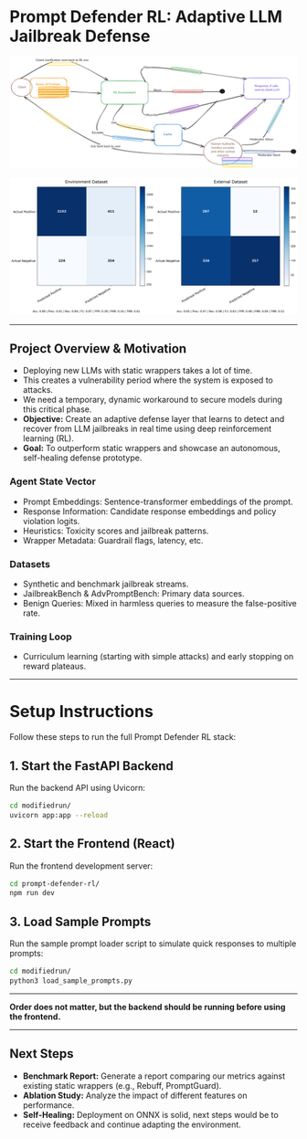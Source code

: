 # Prompt Defender RL: Adaptive LLM Jailbreak Defense

![System Diagram](diagram.png)

![Confusion Matrix with Stats](confusion_matrices_with_stats.png)

---

## Project Overview & Motivation

- Deploying new LLMs with static wrappers takes a lot of time.
- This creates a vulnerability period where the system is exposed to attacks.
- We need a temporary, dynamic workaround to secure models during this critical phase.
- **Objective:** Create an adaptive defense layer that learns to detect and recover from LLM jailbreaks in real time using deep reinforcement learning (RL).
- **Goal:** To outperform static wrappers and showcase an autonomous, self-healing defense prototype.

### Agent State Vector
- Prompt Embeddings: Sentence-transformer embeddings of the prompt.
- Response Information: Candidate response embeddings and policy violation logits.
- Heuristics: Toxicity scores and jailbreak patterns.
- Wrapper Metadata: Guardrail flags, latency, etc.

### Datasets
- Synthetic and benchmark jailbreak streams.
- JailbreakBench & AdvPromptBench: Primary data sources.
- Benign Queries: Mixed in harmless queries to measure the false-positive rate.

### Training Loop
- Curriculum learning (starting with simple attacks) and early stopping on reward plateaus.

---

# Setup Instructions

Follow these steps to run the full Prompt Defender RL stack:

## 1. Start the FastAPI Backend

Run the backend API using Uvicorn:

```bash
cd modifiedrun/
uvicorn app:app --reload
```

## 2. Start the Frontend (React)

Run the frontend development server:

```bash
cd prompt-defender-rl/
npm run dev
```

## 3. Load Sample Prompts

Run the sample prompt loader script to simulate quick responses to multiple prompts:

```bash
cd modifiedrun/
python3 load_sample_prompts.py
```

---

**Order does not matter, but the backend should be running before using the frontend.**

---

## Next Steps

- **Benchmark Report:** Generate a report comparing our metrics against existing static wrappers (e.g., Rebuff, PromptGuard).
- **Ablation Study:** Analyze the impact of different features on performance.
- **Self-Healing:** Deployment on ONNX is solid, next steps would be to receive feedback and continue adapting the environment.
